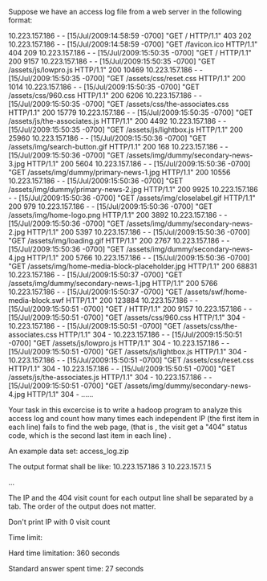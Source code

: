 Suppose we have an access log file from a web server in the following format:
 
10.223.157.186 - - [15/Jul/2009:14:58:59 -0700] "GET / HTTP/1.1" 403 202
10.223.157.186 - - [15/Jul/2009:14:58:59 -0700] "GET /favicon.ico HTTP/1.1" 404 209
10.223.157.186 - - [15/Jul/2009:15:50:35 -0700] "GET / HTTP/1.1" 200 9157
10.223.157.186 - - [15/Jul/2009:15:50:35 -0700] "GET /assets/js/lowpro.js HTTP/1.1" 200 10469
10.223.157.186 - - [15/Jul/2009:15:50:35 -0700] "GET /assets/css/reset.css HTTP/1.1" 200 1014
10.223.157.186 - - [15/Jul/2009:15:50:35 -0700] "GET /assets/css/960.css HTTP/1.1" 200 6206
10.223.157.186 - - [15/Jul/2009:15:50:35 -0700] "GET /assets/css/the-associates.css HTTP/1.1" 200 15779
10.223.157.186 - - [15/Jul/2009:15:50:35 -0700] "GET /assets/js/the-associates.js HTTP/1.1" 200 4492
10.223.157.186 - - [15/Jul/2009:15:50:35 -0700] "GET /assets/js/lightbox.js HTTP/1.1" 200 25960
10.223.157.186 - - [15/Jul/2009:15:50:36 -0700] "GET /assets/img/search-button.gif HTTP/1.1" 200 168
10.223.157.186 - - [15/Jul/2009:15:50:36 -0700] "GET /assets/img/dummy/secondary-news-3.jpg HTTP/1.1" 200 5604
10.223.157.186 - - [15/Jul/2009:15:50:36 -0700] "GET /assets/img/dummy/primary-news-1.jpg HTTP/1.1" 200 10556
10.223.157.186 - - [15/Jul/2009:15:50:36 -0700] "GET /assets/img/dummy/primary-news-2.jpg HTTP/1.1" 200 9925
10.223.157.186 - - [15/Jul/2009:15:50:36 -0700] "GET /assets/img/closelabel.gif HTTP/1.1" 200 979
10.223.157.186 - - [15/Jul/2009:15:50:36 -0700] "GET /assets/img/home-logo.png HTTP/1.1" 200 3892
10.223.157.186 - - [15/Jul/2009:15:50:36 -0700] "GET /assets/img/dummy/secondary-news-2.jpg HTTP/1.1" 200 5397
10.223.157.186 - - [15/Jul/2009:15:50:36 -0700] "GET /assets/img/loading.gif HTTP/1.1" 200 2767
10.223.157.186 - - [15/Jul/2009:15:50:36 -0700] "GET /assets/img/dummy/secondary-news-4.jpg HTTP/1.1" 200 5766
10.223.157.186 - - [15/Jul/2009:15:50:36 -0700] "GET /assets/img/home-media-block-placeholder.jpg HTTP/1.1" 200 68831
10.223.157.186 - - [15/Jul/2009:15:50:37 -0700] "GET /assets/img/dummy/secondary-news-1.jpg HTTP/1.1" 200 5766
10.223.157.186 - - [15/Jul/2009:15:50:37 -0700] "GET /assets/swf/home-media-block.swf HTTP/1.1" 200 123884
10.223.157.186 - - [15/Jul/2009:15:50:51 -0700] "GET / HTTP/1.1" 200 9157
10.223.157.186 - - [15/Jul/2009:15:50:51 -0700] "GET /assets/css/960.css HTTP/1.1" 304 -
10.223.157.186 - - [15/Jul/2009:15:50:51 -0700] "GET /assets/css/the-associates.css HTTP/1.1" 304 -
10.223.157.186 - - [15/Jul/2009:15:50:51 -0700] "GET /assets/js/lowpro.js HTTP/1.1" 304 -
10.223.157.186 - - [15/Jul/2009:15:50:51 -0700] "GET /assets/js/lightbox.js HTTP/1.1" 304 -
10.223.157.186 - - [15/Jul/2009:15:50:51 -0700] "GET /assets/css/reset.css HTTP/1.1" 304 -
10.223.157.186 - - [15/Jul/2009:15:50:51 -0700] "GET /assets/js/the-associates.js HTTP/1.1" 304 -
10.223.157.186 - - [15/Jul/2009:15:50:51 -0700] "GET /assets/img/dummy/secondary-news-4.jpg HTTP/1.1" 304 -
......
 
Your task in this excercise is to write a hadoop program to analyze this access log and count how many times each independent IP (the first item in each line) fails to find the web page, (that is , the visit get a "404" status code, which is the second last item in each line) .
 
 
An example data set: access_log.zip
 
The output format shall be like:
10.223.157.186  3
10.223.157.1  5

...


The IP and the 404 visit count for each output line shall be separated by a tab. The order of the output does not matter. 

Don't print IP with 0 visit count

Time limit:

Hard time limitation: 360 seconds

Standard answer spent time: 27 seconds